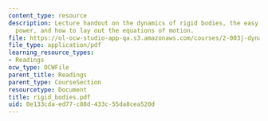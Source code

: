 ```yaml
---
content_type: resource
description: Lecture handout on the dynamics of rigid bodies, the easy free equation,
  power, and how to lay out the equations of motion.
file: https://ol-ocw-studio-app-qa.s3.amazonaws.com/courses/2-003j-dynamics-and-control-i-fall-2007/0e133cdaed77c88d433c55da8cea520d_rigid_bodies.pdf
file_type: application/pdf
learning_resource_types:
- Readings
ocw_type: OCWFile
parent_title: Readings
parent_type: CourseSection
resourcetype: Document
title: rigid_bodies.pdf
uid: 0e133cda-ed77-c88d-433c-55da8cea520d
---
```

